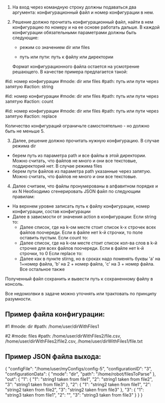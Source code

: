 1. На вход через командную строку должны подаваться два аргумента: конфигурационный файл и номер конфигурации в нем.
2. Решение должно прочитать конфигурационный файл, найти в нем конфигурацию по номеру и на ее основе работать дальше. В
   каждой конфигурации обязательными параметрами должны быть следующие:

    - режим со значением
      dir
      или
      files

    - путь или пути: путь к файлу или директории

   Формат конфигурационного файла остается на усмотрение решающего. В качестве примера предлагается такой:

#id: номер конфигурации
#mode: dir или files
#path: путь или пути через запятую
#action: string

#id: номер конфигурации
#mode: dir или files
#path: путь или пути через запятую
#action: count

#id: номер конфигурации
#mode: dir или files
#path: путь или пути через запятую
#action: replace

Количество конфигураций ограничьте самостоятельно - но должно быть не меньше 5.

3. Далее, решение должно прочитать нужную конфигурацию. В случае режима
   dir

- берем путь из параметра path и все файлы в этой директории. Можно считать, что файлов не много и они все текстовые,
  поддиректорий нет.
  В случае режима files
- берем пути файлов из параметра
  path
  указанные через запятую. Можно считать, что файлов не много и они все текстовые.

4. Далее считаем, что файлы пронумерованы в алфавитном порядке и их N
   Необходимо сгенерировать JSON файл по следующим правилам:

- На верхнем уровне записать путь к файлу конфигурации, номер конфигурации, состав конфигурации
- Далее в зависмости от значения action в конфигурации:
  Если string то:
    - Далее список, где на k-ом месте стоит список k-х строчек всех файлов поочереди. Если в файле нет k-й строчки, то
      поле оставить пустым.
      Если count то:
    - Далее список, где на k-ом месте стоит список кол-ва слов в k-й строчке для всех файлов поочереди. Если в файле нет
      k-й строчки, то 0
      Если replace то:
    - Далее как в пункте stirng, но в сроках надо поменять буквы 'a' на 1+номер файла, 'b' на 2 + номер файла, 'c' на
      3 + номер файла. Все остальное также

Полученный файл сохранить и вывести путь к сохраненному файлу в консоль.

Все недомолвки в задаче можно уточнять или трактовать по принципу разумности.

## Пример файла конфигурации:

#1
#mode: dir
#path: /home/user/dirWithFiles1

#2
#mode: files
#path: /home/user/dirWithFiles2/file.csv, /home/user/dirWithFiles2/file2.csv, /home/user/dirWithFiles1/file.txt

## Пример JSON файла выхода:

{
"configFile": "/home/user/myConfigs/config-5",
"configurationID": "3",
"configurationData": {
"mode": "dir",
"path": "/home/robot/filesToParse"
},
"out": {
"1": {
"1": "string1 taken from file1",
"2": "string1 taken from file2",
"3": "string1 taken from file3"
},
"2": {
"1": "string2 taken from file1",
"2": "string2 taken from file2",
"3": "string2 taken from file3"
},
"3": {
"1": "string3 taken from file1",
"2": "",
"3": "string3 taken from file3"
}
}
}



